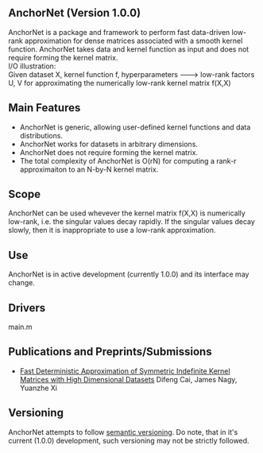## AnchorNet (Version 1.0.0)
AnchorNet is a
package and framework to perform fast data-driven low-rank approximation for dense matrices associated with
a smooth kernel function. AnchorNet takes data and kernel function as input and does not require forming the kernel matrix.    
I/O illustration:    
Given dataset X, kernel function f, hyperparameters ---> low-rank factors U, V for approximating the numerically low-rank kernel matrix f(X,X)


## Main Features
* AnchorNet is generic, allowing user-defined kernel functions and data distributions. 
* AnchorNet works for datasets in arbitrary dimensions.
* AnchorNet does not require forming the kernel matrix.
* The total complexity of AnchorNet is O(rN) for computing a rank-r approximaiton to an N-by-N kernel matrix.

## Scope
AnchorNet can be used whevever the kernel matrix f(X,X) is numerically low-rank, i.e. the singular values decay rapidly. 
If the singular values decay slowly, then it is inappropriate to use a low-rank approximation.

## Use
AnchorNet is in active development (currently 1.0.0) and its interface may change.

## Drivers
main.m

## Publications and Preprints/Submissions
 -  [Fast Deterministic Approximation of Symmetric Indefinite Kernel Matrices with High Dimensional Datasets](https://arxiv.org/abs/2102.05215) Difeng Cai, James Nagy, Yuanzhe Xi


## Versioning
AnchorNet attempts to follow [semantic versioning](https://www.semver.org). Do note, that in
it's current (1.0.0) development, such versioning may not be strictly
followed.
